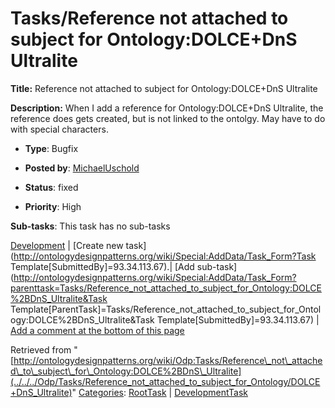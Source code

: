 #  Tasks/Reference not attached to subject for Ontology:DOLCE+DnS Ultralite


__Title:__ Reference not attached to subject for Ontology:DOLCE+DnS Ultralite


__Description:__ When I add a reference for Ontology:DOLCE+DnS Ultralite, the reference does gets created, but is not linked to the ontolgy. May have to do with special characters. 


  





* __Type__: Bugfix
* __Posted by__: [MichaelUschold](../../../User/MichaelUschold "User:MichaelUschold")
* __Status__: fixed


* __Priority__: High




__Sub-tasks__:
This task has no sub-tasks




[Development](../../../Odp/Development "Odp:Development") | [Create new task](http://ontologydesignpatterns.org/wiki/Special:AddData/Task_Form?Task Template[SubmittedBy]=93.34.113.67).| [Add sub-task](http://ontologydesignpatterns.org/wiki/Special:AddData/Task_Form?parenttask=Tasks/Reference_not_attached_to_subject_for_Ontology:DOLCE%2BDnS_Ultralite&Task Template[ParentTask]=Tasks/Reference_not_attached_to_subject_for_Ontology:DOLCE%2BDnS_Ultralite&Task Template[SubmittedBy]=93.34.113.67) | [Add a comment at the bottom of this page](../index.php@title=Odp%253AAdd_comment&target=Odp%253ATasks%252F../../../Odp/Tasks/Reference_not_attached_to_subject_for_Ontology/DOLCE+DnS_Ultralite#New_comment "http://ontologydesignpatterns.org/wiki/index.php?title=Odp:Add_comment&target=Odp:Tasks/Reference_not_attached_to_subject_for_Ontology:DOLCE%2BDnS_Ultralite#New_comment")


Retrieved from "[http://ontologydesignpatterns.org/wiki/Odp:Tasks/Reference\_not\_attached\_to\_subject\_for\_Ontology:DOLCE%2BDnS\_Ultralite](../../../Odp/Tasks/Reference_not_attached_to_subject_for_Ontology/DOLCE+DnS_Ultralite)"
 [Categories](http://ontologydesignpatterns.org/wiki/Special:Categories "Special:Categories"): [RootTask](../../../Category/RootTask "Category:RootTask") | [DevelopmentTask](../../../Category/DevelopmentTask "Category:DevelopmentTask")